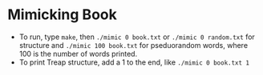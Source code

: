 # Mimicking Book
- To run, type `make`, then `./mimic 0 book.txt` or `./mimic 0 random.txt` for structure and `./mimic 100 book.txt` for pseduorandom words, where 100 is the number of words printed.
- To print Treap structure, add a 1 to the end, like `./mimic 0 book.txt 1`
